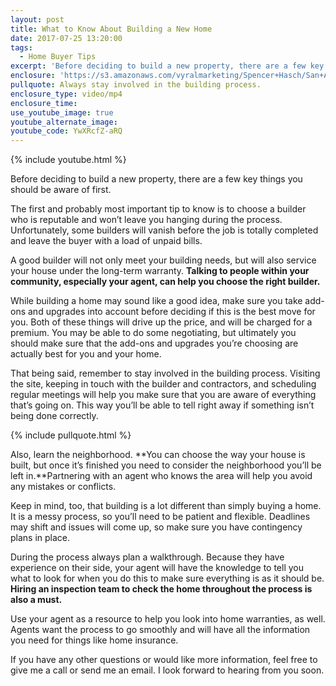 ```yaml
---
layout: post
title: What to Know About Building a New Home
date: 2017-07-25 13:20:00
tags:
  - Home Buyer Tips
excerpt: 'Before deciding to build a new property, there are a few key things you should be aware of first.'
enclosure: 'https://s3.amazonaws.com/vyralmarketing/Spencer+Hasch/San+Antonio+Real+Estate+Agent-+Watch+to+find+out+if+you+should+build.mp4'
pullquote: Always stay involved in the building process.
enclosure_type: video/mp4
enclosure_time:
use_youtube_image: true
youtube_alternate_image:
youtube_code: YwXRcfZ-aRQ
---
```



{% include youtube.html %}

Before deciding to build a new property, there are a few key things you should be aware of first.

The first and probably most important tip to know is to choose a builder who is reputable and won’t leave you hanging during the process. Unfortunately, some builders will vanish before the job is totally completed and leave the buyer with a load of unpaid bills.

A good builder will not only meet your building needs, but will also service your house under the long-term warranty. **Talking to people within your community, especially your agent, can help you choose the right builder.**

While building a home may sound like a good idea, make sure you take add-ons and upgrades into account before deciding if this is the best move for you. Both of these things will drive up the price, and will be charged for a premium. You may be able to do some negotiating, but ultimately you should make sure that the add-ons and upgrades you’re choosing are actually best for you and your home.

That being said, remember to stay involved in the building process. Visiting the site, keeping in touch with the builder and contractors, and scheduling regular meetings will help you make sure that you are aware of everything that’s going on. This way you’ll be able to tell right away if something isn’t being done correctly.

{% include pullquote.html %}

Also, learn the neighborhood. **You can choose the way your house is built, but once it’s finished you need to consider the neighborhood you’ll be left in.**Partnering with an agent who knows the area will help you avoid any mistakes or conflicts.

Keep in mind, too, that building is a lot different than simply buying a home. It is a messy process, so you’ll need to be patient and flexible. Deadlines may shift and issues will come up, so make sure you have contingency plans in place.

During the process always plan a walkthrough. Because they have experience on their side, your agent will have the knowledge to tell you what to look for when you do this to make sure everything is as it should be. **Hiring an inspection team to check the home throughout the process is also a must.**

Use your agent as a resource to help you look into home warranties, as well. Agents want the process to go smoothly and will have all the information you need for things like home insurance.

If you have any other questions or would like more information, feel free to give me a call or send me an email. I look forward to hearing from you soon.